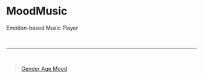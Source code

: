 # MoodMusic
Emotion-based Music Player


<br><hr><br>

> [Gender Age Mood](https://vladmandic.github.io/face-api/demo/webcam.html) 
